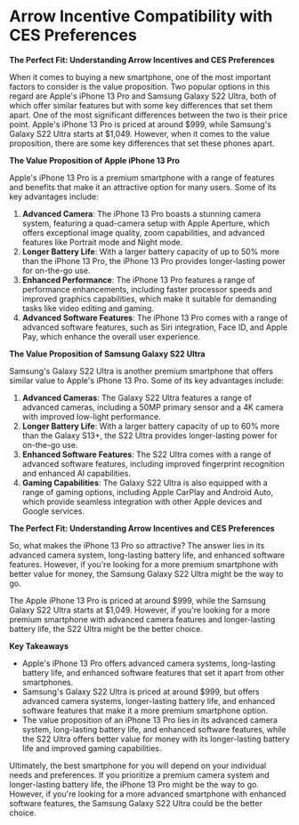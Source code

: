 # Arrow Incentive Compatibility with CES Preferences

**The Perfect Fit: Understanding Arrow Incentives and CES Preferences**

When it comes to buying a new smartphone, one of the most important factors to consider is the value proposition. Two popular options in this regard are Apple's iPhone 13 Pro and Samsung Galaxy S22 Ultra, both of which offer similar features but with some key differences that set them apart. One of the most significant differences between the two is their price point. Apple's iPhone 13 Pro is priced at around $999, while Samsung's Galaxy S22 Ultra starts at $1,049. However, when it comes to the value proposition, there are some key differences that set these phones apart.

**The Value Proposition of Apple iPhone 13 Pro**

Apple's iPhone 13 Pro is a premium smartphone with a range of features and benefits that make it an attractive option for many users. Some of its key advantages include:

1. **Advanced Camera**: The iPhone 13 Pro boasts a stunning camera system, featuring a quad-camera setup with Apple Aperture, which offers exceptional image quality, zoom capabilities, and advanced features like Portrait mode and Night mode.
2. **Longer Battery Life**: With a larger battery capacity of up to 50% more than the iPhone 13 Pro, the iPhone 13 Pro provides longer-lasting power for on-the-go use.
3. **Enhanced Performance**: The iPhone 13 Pro features a range of performance enhancements, including faster processor speeds and improved graphics capabilities, which make it suitable for demanding tasks like video editing and gaming.
4. **Advanced Software Features**: The iPhone 13 Pro comes with a range of advanced software features, such as Siri integration, Face ID, and Apple Pay, which enhance the overall user experience.

**The Value Proposition of Samsung Galaxy S22 Ultra**

Samsung's Galaxy S22 Ultra is another premium smartphone that offers similar value to Apple's iPhone 13 Pro. Some of its key advantages include:

1. **Advanced Cameras**: The Galaxy S22 Ultra features a range of advanced cameras, including a 50MP primary sensor and a 4K camera with improved low-light performance.
2. **Longer Battery Life**: With a larger battery capacity of up to 60% more than the Galaxy S13+, the S22 Ultra provides longer-lasting power for on-the-go use.
3. **Enhanced Software Features**: The S22 Ultra comes with a range of advanced software features, including improved fingerprint recognition and enhanced AI capabilities.
4. **Gaming Capabilities**: The Galaxy S22 Ultra is also equipped with a range of gaming options, including Apple CarPlay and Android Auto, which provide seamless integration with other Apple devices and Google services.

**The Perfect Fit: Understanding Arrow Incentives and CES Preferences**

So, what makes the iPhone 13 Pro so attractive? The answer lies in its advanced camera system, long-lasting battery life, and enhanced software features. However, if you're looking for a more premium smartphone with better value for money, the Samsung Galaxy S22 Ultra might be the way to go.

The Apple iPhone 13 Pro is priced at around $999, while the Samsung Galaxy S22 Ultra starts at $1,049. However, if you're looking for a more premium smartphone with advanced camera features and longer-lasting battery life, the S22 Ultra might be the better choice.

**Key Takeaways**

* Apple's iPhone 13 Pro offers advanced camera systems, long-lasting battery life, and enhanced software features that set it apart from other smartphones.
* Samsung's Galaxy S22 Ultra is priced at around $999, but offers advanced camera systems, longer-lasting battery life, and enhanced software features that make it a more premium smartphone option.
* The value proposition of an iPhone 13 Pro lies in its advanced camera system, long-lasting battery life, and enhanced software features, while the S22 Ultra offers better value for money with its longer-lasting battery life and improved gaming capabilities.

Ultimately, the best smartphone for you will depend on your individual needs and preferences. If you prioritize a premium camera system and longer-lasting battery life, the iPhone 13 Pro might be the way to go. However, if you're looking for a more advanced smartphone with enhanced software features, the Samsung Galaxy S22 Ultra could be the better choice.
